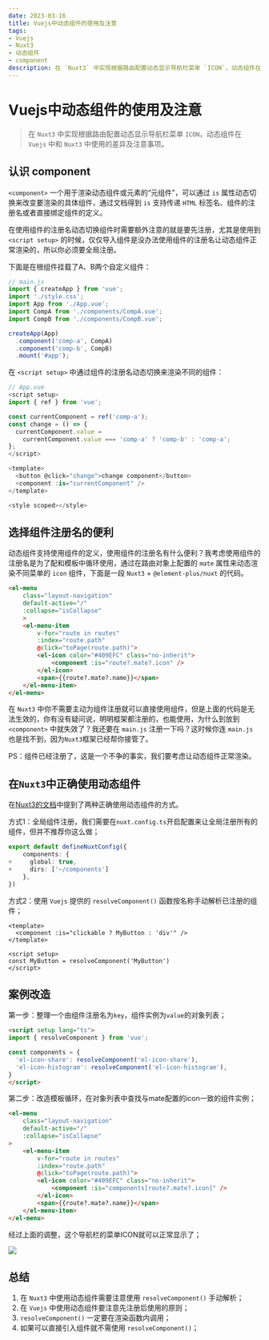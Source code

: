 ```yaml
---
date: 2023-03-16
title: Vuejs中动态组件的使用及注意
tags:
- Vuejs
- Nuxt3
- 动态组件
- component
description: 在 `Nuxt3` 中实现根据路由配置动态显示导航栏菜单 `ICON`，动态组件在 `Vuejs` 中和 `Nuxt3` 中使用的差异及注意事项。
---
```


# Vuejs中动态组件的使用及注意

> 在 `Nuxt3` 中实现根据路由配置动态显示导航栏菜单 `ICON`，动态组件在 `Vuejs` 中和 `Nuxt3` 中使用的差异及注意事项。

## 认识 component

`<component>` 一个用于渲染动态组件或元素的“元组件”，可以通过 `is` 属性动态切换来改变要渲染的具体组件，通过文档得到 `is` 支持传递 `HTML` 标签名、组件的注册名或者直接绑定组件的定义。 

在使用组件的注册名动态切换组件时需要额外注意的就是要先注册，尤其是使用到 `<script setup>` 的时候，仅仅导入组件是没办法使用组件的注册名让动态组件正常渲染的，所以你必须要全局注册。

下面是在根组件挂载了A、B两个自定义组件：

```typescript
// main.js
import { createApp } from 'vue';
import './style.css';
import App from './App.vue';
import CompA from './components/CompA.vue';
import CompB from './components/CompB.vue';

createApp(App)
  .component('comp-a', CompA)
  .component('comp-b', CompB)
  .mount('#app');
```

在 `<script setup>` 中通过组件的注册名动态切换来渲染不同的组件：
```typescript
// App.vue
<script setup>
import { ref } from 'vue';

const currentComponent = ref('comp-a');
const change = () => {
  currentComponent.value =
    currentComponent.value === 'comp-a' ? 'comp-b' : 'comp-a';
};
</script>

<template>
  <button @click="change">change component</button>
  <component :is="currentComponent" />
</template>

<style scoped></style>
```

## 选择组件注册名的便利

动态组件支持使用组件的定义，使用组件的注册名有什么便利？我考虑使用组件的注册名是为了配和模板中循环使用，通过在路由对象上配置的 `mate` 属性来动态渲染不同菜单的 `icon` 组件，下面是一段 `Nuxt3` + `@element-plus/nuxt` 的代码。

```html
<el-menu
    class="layout-navigation"
    default-active="/"
    :collapse="isCollapse"
    >
    <el-menu-item 
        v-for="route in routes" 
        :index="route.path" 
        @click="toPage(route.path)">
        <el-icon color="#409EFC" class="no-inherit">
            <component :is="route?.mate?.icon" />
        </el-icon>
        <span>{{route?.mate?.name}}</span>
    </el-menu-item>
</el-menu>
```

在 `Nuxt3` 中你不需要主动为组件注册就可以直接使用组件，但是上面的代码是无法生效的，你有没有疑问说，明明框架都注册的，也能使用，为什么到放到`<component>` 中就失效了？我还要在 `main.js` 注册一下吗？这时候你连 `main.js` 也是找不到，因为`Nuxt3`框架已经帮你接管了。

PS：组件已经注册了，这是一个不争的事实，我们要考虑让动态组件正常渲染。

## 在`Nuxt3`中正确使用动态组件

在[Nuxt3的文档](https://nuxt.com/docs/guide/directory-structure/components#dynamic-components)中提到了两种正确使用动态组件的方式。

方式1：全局组件注册，我们需要在`nuxt.config.ts`开启配置来让全局注册所有的组件，但并不推荐你这么做；

```typescript
export default defineNuxtConfig({
    components: {
+     global: true,
+     dirs: ['~/components']
    },
})
```

方式2：使用 `Vuejs` 提供的 `resolveComponent()` 函数按名称手动解析已注册的组件；

```vue
<template>
  <component :is="clickable ? MyButton : 'div'" />
</template>

<script setup>
const MyButton = resolveComponent('MyButton')
</script>
```

## 案例改造

第一步：整理一个由组件注册名为`key`，组件实例为`value`的对象列表；

```html
<script setup lang="ts">
import { resolveComponent } from 'vue';

const components = {
  'el-icon-share': resolveComponent('el-icon-share'),
  'el-icon-histogram': resolveComponent('el-icon-histogram'),
}
</script>
```

第二步：改造模板循环，在对象列表中查找与mate配置的icon一致的组件实例；

```html
<el-menu
    class="layout-navigation"
    default-active="/"
    :collapse="isCollapse"
>
    <el-menu-item 
        v-for="route in routes" 
        :index="route.path" 
        @click="toPage(route.path)">
        <el-icon color="#409EFC" class="no-inherit">
            <component :is="components[route?.mate?.icon]" />
        </el-icon>
        <span>{{route?.mate?.name}}</span>
    </el-menu-item>
</el-menu>
```

经过上面的调整，这个导航栏的菜单ICON就可以正常显示了；

![](https://temp-files-20221205.oss-cn-hangzhou.aliyuncs.com/picgo/202303161109149.png)


## 总结

1. 在 `Nuxt3` 中使用动态组件需要注意使用 `resolveComponent()` 手动解析；
2. 在 `Vuejs` 中使用动态组件要注意先注册后使用的原则；
3. `resolveComponent()` 一定要在渲染函数内调用；
4. 如果可以直接引入组件就不需使用 `resolveComponent()`；


<Comment />
